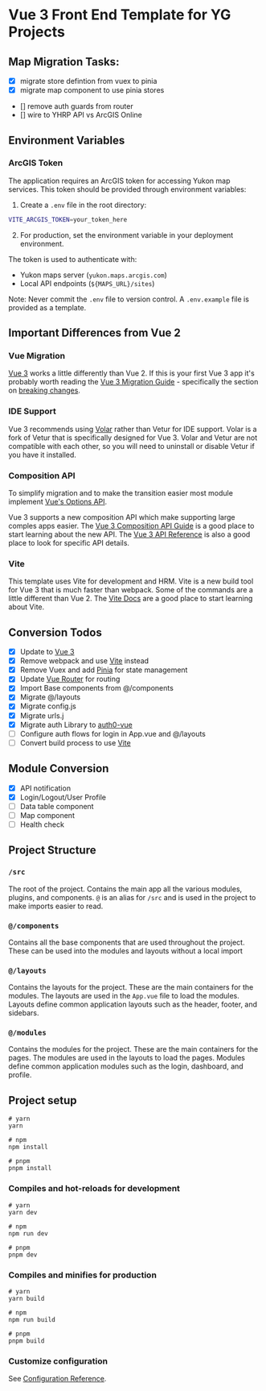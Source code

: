 # Vue 3 Front End Template for YG Projects

## Map Migration Tasks:

- [x] migrate store defintion from vuex to pinia
- [x] migrate map component to use pinia stores
- [] remove auth guards from router
- [] wire to YHRP API vs ArcGIS Online

## Environment Variables

### ArcGIS Token

The application requires an ArcGIS token for accessing Yukon map services. This token should be provided through environment variables:

1. Create a `.env` file in the root directory:

```bash
VITE_ARCGIS_TOKEN=your_token_here
```

2. For production, set the environment variable in your deployment environment.

The token is used to authenticate with:

- Yukon maps server (`yukon.maps.arcgis.com`)
- Local API endpoints (`${MAPS_URL}/sites`)

Note: Never commit the `.env` file to version control. A `.env.example` file is provided as a template.

## Important Differences from Vue 2

### Vue Migration

[Vue 3](https://v3.vuejs.org/guide/introduction.html) works a little differently than Vue 2. If this is your first Vue 3 app it's probably worth reading the [Vue 3 Migration Guide](https://v3-migration.vuejs.org) - specifically the section on [breaking changes](https://v3-migration.vuejs.org/breaking-changes/).

### IDE Support

Vue 3 recommends using [Volar](https://marketplace.visualstudio.com/items?itemName=johnsoncodehk.volar) rather than Vetur for IDE support. Volar is a fork of Vetur that is specifically designed for Vue 3. Volar and Vetur are not compatible with each other, so you will need to uninstall or disable Vetur if you have it installed.

### Composition API

To simplify migration and to make the transition easier most module implement [Vue's Options API](https://vuejs.org/guide/introduction.html#api-styles).

Vue 3 supports a new composition API which make supporting large comples apps easier. The [Vue 3 Composition API Guide](https://v3.vuejs.org/guide/composition-api-introduction.html) is a good place to start learning about the new API. The [Vue 3 API Reference](https://v3.vuejs.org/api/) is also a good place to look for specific API details.

### Vite

This template uses Vite for development and HRM. Vite is a new build tool for Vue 3 that is much faster than webpack. Some of the commands are a little different than Vue 2. The [Vite Docs](https://vitejs.dev/guide/) are a good place to start learning about Vite.

## Conversion Todos

- [x] Update to [Vue 3](https://vuejs.org)
- [x] Remove webpack and use [Vite](https://vitejs.dev) instead
- [x] Remove Vuex and add [Pinia](https://pinia.vuejs.org) for state management
- [x] Update [Vue Router](https://router.vuejs.org) for routing
- [x] Import Base components from @/components
- [x] Migrate @/layouts
- [x] Migrate config.js
- [x] Migrate urls.j
- [x] Migrate auth Library to [auth0-vue](https://github.com/auth0/auth0-vue)
- [ ] Configure auth flows for login in App.vue and @/layouts
- [ ] Convert build process to use [Vite](https://vitejs.dev)

## Module Conversion

- [x] API notification
- [x] Login/Logout/User Profile
- [ ] Data table component
- [ ] Map component
- [ ] Health check

## Project Structure

### `/src`

The root of the project. Contains the main app all the various modules, plugins, and components. `@` is an alias for `/src` and is used in the project to make imports easier to read.

### `@/components`

Contains all the base components that are used throughout the project. These can be used into the modules and layouts without a local import

### `@/layouts`

Contains the layouts for the project. These are the main containers for the modules. The layouts are used in the `App.vue` file to load the modules. Layouts define common application layouts such as the header, footer, and sidebars.

### `@/modules`

Contains the modules for the project. These are the main containers for the pages. The modules are used in the layouts to load the pages. Modules define common application modules such as the login, dashboard, and profile.

## Project setup

```
# yarn
yarn

# npm
npm install

# pnpm
pnpm install
```

### Compiles and hot-reloads for development

```
# yarn
yarn dev

# npm
npm run dev

# pnpm
pnpm dev
```

### Compiles and minifies for production

```
# yarn
yarn build

# npm
npm run build

# pnpm
pnpm build
```

### Customize configuration

See [Configuration Reference](https://vitejs.dev/config/).
